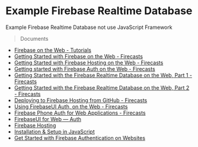# Example Firebase Realtime Database
Example Firebase Realtime Database not use JavaScript Framework
> Documents
* [Firebase on the Web - Tutorials](https://www.youtube.com/playlist?list=PLl-K7zZEsYLmnJ_FpMOZgyg6XcIGBu2OX)
* [Getting Started with Firebase on the Web - Firecasts](https://www.youtube.com/watch?v=k1D0_wFlXgo)
* [Getting Started with Firebase Hosting on the Web - Firecasts](https://www.youtube.com/watch?v=meofoNuK3vo)
* [Getting started with Firebase Auth on the Web - Firecasts](https://www.youtube.com/watch?v=-OKrloDzGpU)
* [Getting Started with the Firebase Realtime Database on the Web, Part 1 - Firecasts](https://www.youtube.com/watch?v=noB98K6A0TY)
* [Getting Started with the Firebase Realtime Database on the Web, Part 2 - Firecasts](https://www.youtube.com/watch?v=dBscwaqNPuk)
* [Deploying to Firebase Hosting from GitHub - Firecasts](https://www.youtube.com/watch?v=QLVzozWDYAs)
* [Using FirebaseUI Auth, on the Web - Firecasts](https://www.youtube.com/watch?v=hb85pYZSJaI)
* [Firebase Phone Auth for Web Applications - Firecasts](https://www.youtube.com/watch?v=zmHO7RDgE2A)
* [FirebaseUI for Web — Auth](https://github.com/firebase/firebaseui-web)
* [Firebase Hosting](https://firebase.google.com/docs/hosting/?authuser=0)
* [Installation & Setup in JavaScript](https://firebase.google.com/docs/database/web/start?authuser=0)
* [Get Started with Firebase Authentication on Websites](https://firebase.google.com/docs/auth/web/start?authuser=0)
